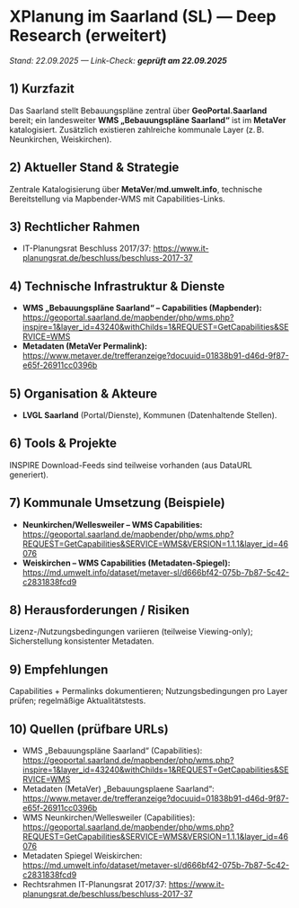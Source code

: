 # XPlanung im Saarland (SL) — Deep Research (erweitert)
*Stand: 22.09.2025 — Link-Check: **geprüft am 22.09.2025***

## 1) Kurzfazit
Das Saarland stellt Bebauungspläne zentral über **GeoPortal.Saarland** bereit; ein landesweiter **WMS „Bebauungspläne Saarland“** ist im **MetaVer** katalogisiert. Zusätzlich existieren zahlreiche kommunale Layer (z. B. Neunkirchen, Weiskirchen).

## 2) Aktueller Stand & Strategie
Zentrale Katalogisierung über **MetaVer**/**md.umwelt.info**, technische Bereitstellung via Mapbender-WMS mit Capabilities-Links.

## 3) Rechtlicher Rahmen
- IT-Planungsrat Beschluss 2017/37: https://www.it-planungsrat.de/beschluss/beschluss-2017-37

## 4) Technische Infrastruktur & Dienste
- **WMS „Bebauungspläne Saarland“ – Capabilities (Mapbender):**  
  https://geoportal.saarland.de/mapbender/php/wms.php?inspire=1&layer_id=43240&withChilds=1&REQUEST=GetCapabilities&SERVICE=WMS
- **Metadaten (MetaVer Permalink):**  
  https://www.metaver.de/trefferanzeige?docuuid=01838b91-d46d-9f87-e65f-26911cc0396b

## 5) Organisation & Akteure
- **LVGL Saarland** (Portal/Dienste), Kommunen (Datenhaltende Stellen).

## 6) Tools & Projekte
INSPIRE Download-Feeds sind teilweise vorhanden (aus DataURL generiert).

## 7) Kommunale Umsetzung (Beispiele)
- **Neunkirchen/Wellesweiler – WMS Capabilities:** https://geoportal.saarland.de/mapbender/php/wms.php?REQUEST=GetCapabilities&SERVICE=WMS&VERSION=1.1.1&layer_id=46076  
- **Weiskirchen – WMS Capabilities (Metadaten-Spiegel):** https://md.umwelt.info/dataset/metaver-sl/d666bf42-075b-7b87-5c42-c2831838fcd9

## 8) Herausforderungen / Risiken
Lizenz-/Nutzungsbedingungen variieren (teilweise Viewing-only); Sicherstellung konsistenter Metadaten.

## 9) Empfehlungen
Capabilities + Permalinks dokumentieren; Nutzungsbedingungen pro Layer prüfen; regelmäßige Aktualitätstests.

## 10) Quellen (prüfbare URLs)
- WMS „Bebauungspläne Saarland“ (Capabilities): https://geoportal.saarland.de/mapbender/php/wms.php?inspire=1&layer_id=43240&withChilds=1&REQUEST=GetCapabilities&SERVICE=WMS
- Metadaten (MetaVer) „Bebauungsplaene Saarland“: https://www.metaver.de/trefferanzeige?docuuid=01838b91-d46d-9f87-e65f-26911cc0396b
- WMS Neunkirchen/Wellesweiler (Capabilities): https://geoportal.saarland.de/mapbender/php/wms.php?REQUEST=GetCapabilities&SERVICE=WMS&VERSION=1.1.1&layer_id=46076
- Metadaten Spiegel Weiskirchen: https://md.umwelt.info/dataset/metaver-sl/d666bf42-075b-7b87-5c42-c2831838fcd9
- Rechtsrahmen IT-Planungsrat 2017/37: https://www.it-planungsrat.de/beschluss/beschluss-2017-37

